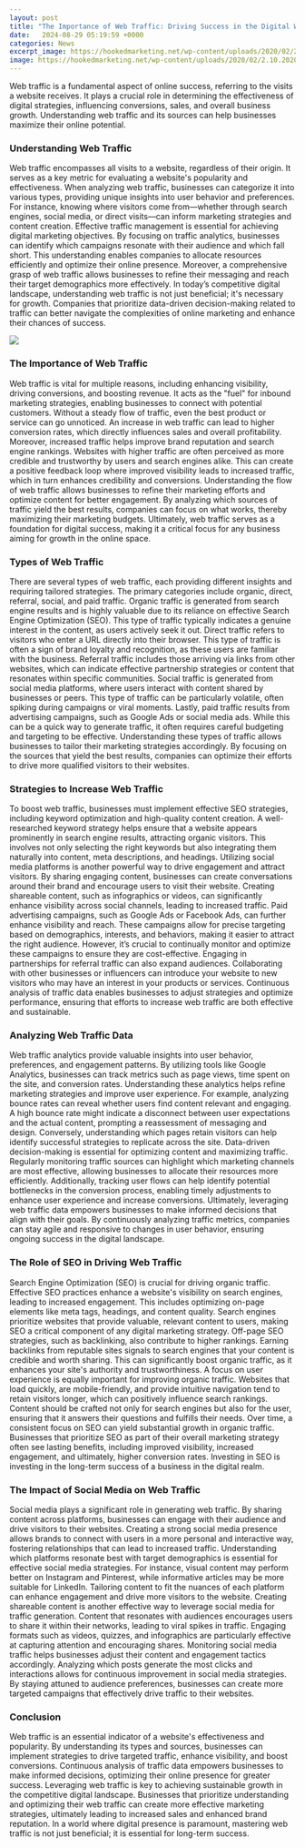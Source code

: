 ```yaml
---
layout: post
title: "The Importance of Web Traffic: Driving Success in the Digital World"
date:   2024-08-29 05:19:59 +0000
categories: News
excerpt_image: https://hookedmarketing.net/wp-content/uploads/2020/02/2.10.2020-Website-Traffic-Increase-2.jpeg
image: https://hookedmarketing.net/wp-content/uploads/2020/02/2.10.2020-Website-Traffic-Increase-2.jpeg
---
```


Web traffic is a fundamental aspect of online success, referring to the visits a website receives. It plays a crucial role in determining the effectiveness of digital strategies, influencing conversions, sales, and overall business growth. Understanding web traffic and its sources can help businesses maximize their online potential.
### Understanding Web Traffic
Web traffic encompasses all visits to a website, regardless of their origin. It serves as a key metric for evaluating a website's popularity and effectiveness. When analyzing web traffic, businesses can categorize it into various types, providing unique insights into user behavior and preferences. For instance, knowing where visitors come from—whether through search engines, social media, or direct visits—can inform marketing strategies and content creation.
Effective traffic management is essential for achieving digital marketing objectives. By focusing on traffic analytics, businesses can identify which campaigns resonate with their audience and which fall short. This understanding enables companies to allocate resources efficiently and optimize their online presence. Moreover, a comprehensive grasp of web traffic allows businesses to refine their messaging and reach their target demographics more effectively.
In today’s competitive digital landscape, understanding web traffic is not just beneficial; it's necessary for growth. Companies that prioritize data-driven decision-making related to traffic can better navigate the complexities of online marketing and enhance their chances of success.

![](https://hookedmarketing.net/wp-content/uploads/2020/02/2.10.2020-Website-Traffic-Increase-2.jpeg)
### The Importance of Web Traffic
Web traffic is vital for multiple reasons, including enhancing visibility, driving conversions, and boosting revenue. It acts as the "fuel" for inbound marketing strategies, enabling businesses to connect with potential customers. Without a steady flow of traffic, even the best product or service can go unnoticed. An increase in web traffic can lead to higher conversion rates, which directly influences sales and overall profitability.
Moreover, increased traffic helps improve brand reputation and search engine rankings. Websites with higher traffic are often perceived as more credible and trustworthy by users and search engines alike. This can create a positive feedback loop where improved visibility leads to increased traffic, which in turn enhances credibility and conversions.
Understanding the flow of web traffic allows businesses to refine their marketing efforts and optimize content for better engagement. By analyzing which sources of traffic yield the best results, companies can focus on what works, thereby maximizing their marketing budgets. Ultimately, web traffic serves as a foundation for digital success, making it a critical focus for any business aiming for growth in the online space.
### Types of Web Traffic
There are several types of web traffic, each providing different insights and requiring tailored strategies. The primary categories include organic, direct, referral, social, and paid traffic. Organic traffic is generated from search engine results and is highly valuable due to its reliance on effective Search Engine Optimization (SEO). This type of traffic typically indicates a genuine interest in the content, as users actively seek it out.
Direct traffic refers to visitors who enter a URL directly into their browser. This type of traffic is often a sign of brand loyalty and recognition, as these users are familiar with the business. Referral traffic includes those arriving via links from other websites, which can indicate effective partnership strategies or content that resonates within specific communities.
Social traffic is generated from social media platforms, where users interact with content shared by businesses or peers. This type of traffic can be particularly volatile, often spiking during campaigns or viral moments. Lastly, paid traffic results from advertising campaigns, such as Google Ads or social media ads. While this can be a quick way to generate traffic, it often requires careful budgeting and targeting to be effective.
Understanding these types of traffic allows businesses to tailor their marketing strategies accordingly. By focusing on the sources that yield the best results, companies can optimize their efforts to drive more qualified visitors to their websites.
### Strategies to Increase Web Traffic
To boost web traffic, businesses must implement effective SEO strategies, including keyword optimization and high-quality content creation. A well-researched keyword strategy helps ensure that a website appears prominently in search engine results, attracting organic visitors. This involves not only selecting the right keywords but also integrating them naturally into content, meta descriptions, and headings.
Utilizing social media platforms is another powerful way to drive engagement and attract visitors. By sharing engaging content, businesses can create conversations around their brand and encourage users to visit their website. Creating shareable content, such as infographics or videos, can significantly enhance visibility across social channels, leading to increased traffic.
Paid advertising campaigns, such as Google Ads or Facebook Ads, can further enhance visibility and reach. These campaigns allow for precise targeting based on demographics, interests, and behaviors, making it easier to attract the right audience. However, it’s crucial to continually monitor and optimize these campaigns to ensure they are cost-effective.
Engaging in partnerships for referral traffic can also expand audiences. Collaborating with other businesses or influencers can introduce your website to new visitors who may have an interest in your products or services. Continuous analysis of traffic data enables businesses to adjust strategies and optimize performance, ensuring that efforts to increase web traffic are both effective and sustainable.
### Analyzing Web Traffic Data
Web traffic analytics provide valuable insights into user behavior, preferences, and engagement patterns. By utilizing tools like Google Analytics, businesses can track metrics such as page views, time spent on the site, and conversion rates. Understanding these analytics helps refine marketing strategies and improve user experience.
For example, analyzing bounce rates can reveal whether users find content relevant and engaging. A high bounce rate might indicate a disconnect between user expectations and the actual content, prompting a reassessment of messaging and design. Conversely, understanding which pages retain visitors can help identify successful strategies to replicate across the site.
Data-driven decision-making is essential for optimizing content and maximizing traffic. Regularly monitoring traffic sources can highlight which marketing channels are most effective, allowing businesses to allocate their resources more efficiently. Additionally, tracking user flows can help identify potential bottlenecks in the conversion process, enabling timely adjustments to enhance user experience and increase conversions.
Ultimately, leveraging web traffic data empowers businesses to make informed decisions that align with their goals. By continuously analyzing traffic metrics, companies can stay agile and responsive to changes in user behavior, ensuring ongoing success in the digital landscape.
### The Role of SEO in Driving Web Traffic
Search Engine Optimization (SEO) is crucial for driving organic traffic. Effective SEO practices enhance a website's visibility on search engines, leading to increased engagement. This includes optimizing on-page elements like meta tags, headings, and content quality. Search engines prioritize websites that provide valuable, relevant content to users, making SEO a critical component of any digital marketing strategy.
Off-page SEO strategies, such as backlinking, also contribute to higher rankings. Earning backlinks from reputable sites signals to search engines that your content is credible and worth sharing. This can significantly boost organic traffic, as it enhances your site's authority and trustworthiness.
A focus on user experience is equally important for improving organic traffic. Websites that load quickly, are mobile-friendly, and provide intuitive navigation tend to retain visitors longer, which can positively influence search rankings. Content should be crafted not only for search engines but also for the user, ensuring that it answers their questions and fulfills their needs.
Over time, a consistent focus on SEO can yield substantial growth in organic traffic. Businesses that prioritize SEO as part of their overall marketing strategy often see lasting benefits, including improved visibility, increased engagement, and ultimately, higher conversion rates. Investing in SEO is investing in the long-term success of a business in the digital realm.
### The Impact of Social Media on Web Traffic
Social media plays a significant role in generating web traffic. By sharing content across platforms, businesses can engage with their audience and drive visitors to their websites. Creating a strong social media presence allows brands to connect with users in a more personal and interactive way, fostering relationships that can lead to increased traffic.
Understanding which platforms resonate best with target demographics is essential for effective social media strategies. For instance, visual content may perform better on Instagram and Pinterest, while informative articles may be more suitable for LinkedIn. Tailoring content to fit the nuances of each platform can enhance engagement and drive more visitors to the website.
Creating shareable content is another effective way to leverage social media for traffic generation. Content that resonates with audiences encourages users to share it within their networks, leading to viral spikes in traffic. Engaging formats such as videos, quizzes, and infographics are particularly effective at capturing attention and encouraging shares.
Monitoring social media traffic helps businesses adjust their content and engagement tactics accordingly. Analyzing which posts generate the most clicks and interactions allows for continuous improvement in social media strategies. By staying attuned to audience preferences, businesses can create more targeted campaigns that effectively drive traffic to their websites.
### Conclusion
Web traffic is an essential indicator of a website's effectiveness and popularity. By understanding its types and sources, businesses can implement strategies to drive targeted traffic, enhance visibility, and boost conversions. Continuous analysis of traffic data empowers businesses to make informed decisions, optimizing their online presence for greater success.
Leveraging web traffic is key to achieving sustainable growth in the competitive digital landscape. Businesses that prioritize understanding and optimizing their web traffic can create more effective marketing strategies, ultimately leading to increased sales and enhanced brand reputation. In a world where digital presence is paramount, mastering web traffic is not just beneficial; it is essential for long-term success.